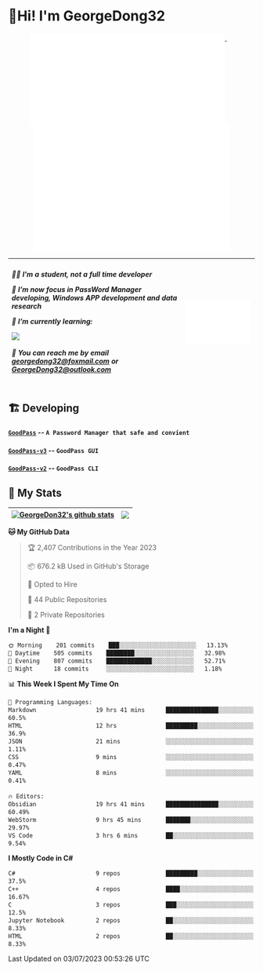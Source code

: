 # 👋Hi! I'm GeorgeDong32
<p align="center">
  <a href="#">
    <img width="400" align="top" src="https://github.com/GeorgeDong32/GeorgeDong32/blob/main/metrics.classic.svg" />
  </a>
  &emsp;
  <a href="#">
    <img width="400" align="top" src="https://github.com/GeorgeDong32/GeorgeDong32/blob/main/metrics.achievements.svg" />
  </a>
</p>

| <h5 align="left"> <p>🧑‍🎓 I'm a student, not a full time developer</p> <p>👀 I’m now focus in PassWord Manager developing, Windows APP development and data research</p> <p>📖 I’m currently learning:</p> <p><img height="28" src="https://skillicons.dev/icons?i=cs,c,cpp,matlab,cmake,py,dotnet,unity" /></p> <p>💬 You can reach me by email georgedong32@foxmail.com or GeorgeDong32@outlook.com</p></h5> | <img width="450" alt="my-commit-calendar" src="https://github.com/GeorgeDong32/GeorgeDong32/blob/main/metrics.plugin.isocalendar.svg" > |
| ------------- | ------------- |

## 🏗️ Developing
#### [`GoodPass`](https://github.com/GeorgeDong32/GoodPass) -- `A Password Manager that safe and convient`
#### [`GoodPass-v3`](https://github.com/GeorgeDong32/GoodPass-v3) -- `GoodPass GUI`
#### [`GoodPass-v2`](https://github.com/GeorgeDong32/GoodPass-v2) -- `GoodPass CLI`

## 🚀 My Stats

| <a href="https://github.com/GeorgeDong32/github-readme-stats"><img align="center" src="https://github-readme-stats-one-topaz-92.vercel.app/api?username=GeorgeDong32&show_icons=true&bg_color=45,34558b,FFFFFF&title_color=FFFFFF&icon_color=F5DF4D&hide_border=1" alt="GeorgeDon32's github stats" /></a> | <a href="https://github.com/GeorgeDong32/github-readme-stats"><img align="center" height="192" src="https://github-readme-stats-one-topaz-92.vercel.app/api/top-langs/?username=GeorgeDong32&layout=compact&bg_color=45,FFFFFF,34558b&title_color=555555&hide_border=1&langs_count=7" /></a> |
| ------------- | ------------- |


<!--START_SECTION:waka-->
**🐱 My GitHub Data** 

> 🏆 2,407 Contributions in the Year 2023
 > 
> 📦 676.2 kB Used in GitHub's Storage 
 > 
> 💼 Opted to Hire
 > 
> 📜 44 Public Repositories 
 > 
> 🔑 2 Private Repositories  
 > 
**I'm a Night 🦉** 

```text
🌞 Morning    201 commits    ███░░░░░░░░░░░░░░░░░░░░░░   13.13% 
🌆 Daytime    505 commits    ████████░░░░░░░░░░░░░░░░░   32.98% 
🌃 Evening    807 commits    █████████████░░░░░░░░░░░░   52.71% 
🌙 Night      18 commits     ░░░░░░░░░░░░░░░░░░░░░░░░░   1.18%

```


📊 **This Week I Spent My Time On** 

```text
💬 Programming Languages: 
Markdown                 19 hrs 41 mins      ███████████████░░░░░░░░░░   60.5% 
HTML                     12 hrs              █████████░░░░░░░░░░░░░░░░   36.9% 
JSON                     21 mins             ░░░░░░░░░░░░░░░░░░░░░░░░░   1.11% 
CSS                      9 mins              ░░░░░░░░░░░░░░░░░░░░░░░░░   0.47% 
YAML                     8 mins              ░░░░░░░░░░░░░░░░░░░░░░░░░   0.41%

🔥 Editors: 
Obsidian                 19 hrs 41 mins      ███████████████░░░░░░░░░░   60.49% 
WebStorm                 9 hrs 45 mins       ███████░░░░░░░░░░░░░░░░░░   29.97% 
VS Code                  3 hrs 6 mins        ██░░░░░░░░░░░░░░░░░░░░░░░   9.54%

```

**I Mostly Code in C#** 

```text
C#                       9 repos             █████████░░░░░░░░░░░░░░░░   37.5% 
C++                      4 repos             ████░░░░░░░░░░░░░░░░░░░░░   16.67% 
C                        3 repos             ███░░░░░░░░░░░░░░░░░░░░░░   12.5% 
Jupyter Notebook         2 repos             ██░░░░░░░░░░░░░░░░░░░░░░░   8.33% 
HTML                     2 repos             ██░░░░░░░░░░░░░░░░░░░░░░░   8.33%

```



 Last Updated on 03/07/2023 00:53:26 UTC
<!--END_SECTION:waka-->

